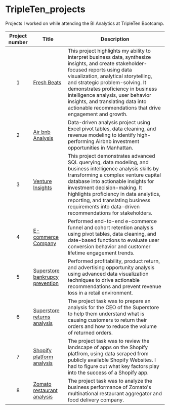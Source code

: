 # TripleTen_projects
Projects I worked on while attending the BI Analytics at TripleTen Bootcamp.

| Project number | Title | Description |
| :-----------: | ----------- |----------- |
| 1 | [Fresh Beats](https://github.com/hullingerjeff4/Data_projects_TripleTen/tree/main/Fresh_beats) | This project highlights my ability to interpret business data, synthesize insights, and create stakeholder-focused reports using data visualization, analytical storytelling, and strategic problem-solving. It demonstrates proficiency in business intelligence analysis, user behavior insights, and translating data into actionable recommendations that drive engagement and growth. |
| 2 | [Air bnb Analysis](https://github.com/hullingerjeff4/Data_projects_TripleTen/tree/main/Air%20bnb%20analysis)| Data-driven analysis project using Excel pivot tables, data cleaning, and revenue modeling to identify high-performing Airbnb investment opportunities in Manhattan. |
| 3 | [Venture Insights](https://github.com/hullingerjeff4/Data_projects_TripleTen/tree/main/Venture_Insights) | This project demonstrates advanced SQL querying, data modeling, and business intelligence analysis skills by transforming a complex venture capital database into actionable insights for investment decision-making. It highlights proficiency in data analytics, reporting, and translating business requirements into data-driven recommendations for stakeholders.
| 4 | [E-commerce Company](https://github.com/hullingerjeff4/Data_projects_TripleTen/tree/main/E-commerce%20company) | Performed end-to-end e-commerce funnel and cohort retention analysis using pivot tables, data cleaning, and date-based functions to evaluate user conversion behavior and customer lifetime engagement trends. |
| 5 | [Superstore bankrupcy prevention](https://github.com/hullingerjeff4/Data_projects_TripleTen/tree/main/Supertstore_bankrupcy_prevention) | Performed profitability, product return, and advertising opportunity analysis using advanced data visualization techniques to drive actionable recommendations and prevent revenue loss in a retail environment. | 
| 6 | [Superstore returns analysis](https://github.com/hullingerjeff4/Data_projects_TripleTen/tree/main/Superstore_returns_analysis) | The project task was to prepare an analysis for the CEO of the Superstore to help them understand what is causing customers to return their orders and how to reduce the volume of returned orders.  
| 7 | [Shopify platform analysis](https://github.com/hullingerjeff4/Data_projects_TripleTen/tree/main/Shopify_platform_analysis) | The project task was to review the landscape of apps on the Shopify platfrom, using data scraped from publicly available Shopify Websites.  I had to figure out what key factors play into the success of a Shopify app.  
| 8 | [Zomato restaurant analysis](https://github.com/hullingerjeff4/Data_projects_TripleTen/tree/main/Zomato_restaurant_analysis) | The project task was to analyze  the business performance of Zomato's multinational restaurant aggregator and food delivery company.  
